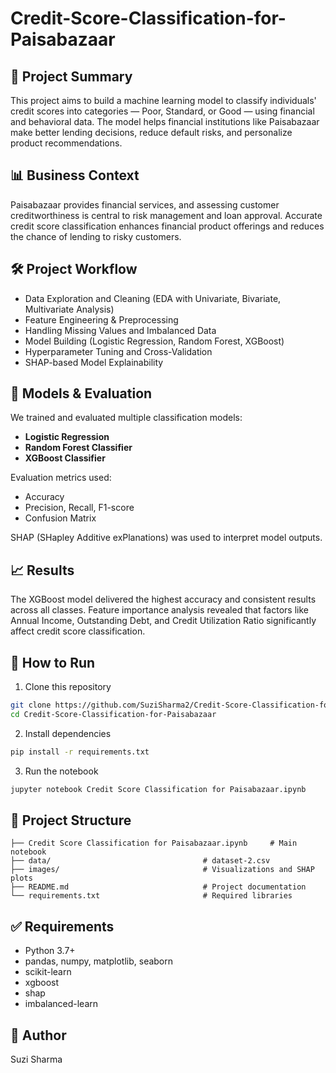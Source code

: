 # Credit-Score-Classification-for-Paisabazaar
## 📝 Project Summary
This project aims to build a machine learning model to classify individuals' credit scores into categories — Poor, Standard, or Good — using financial and behavioral data. The model helps financial institutions like Paisabazaar make better lending decisions, reduce default risks, and personalize product recommendations.

## 📊 Business Context
Paisabazaar provides financial services, and assessing customer creditworthiness is central to risk management and loan approval. Accurate credit score classification enhances financial product offerings and reduces the chance of lending to risky customers.

## 🛠️ Project Workflow
- Data Exploration and Cleaning (EDA with Univariate, Bivariate, Multivariate Analysis)
- Feature Engineering & Preprocessing
- Handling Missing Values and Imbalanced Data
- Model Building (Logistic Regression, Random Forest, XGBoost)
- Hyperparameter Tuning and Cross-Validation
- SHAP-based Model Explainability

## 🧪 Models & Evaluation
We trained and evaluated multiple classification models:
- **Logistic Regression**
- **Random Forest Classifier**
- **XGBoost Classifier**

Evaluation metrics used:
- Accuracy
- Precision, Recall, F1-score
- Confusion Matrix

SHAP (SHapley Additive exPlanations) was used to interpret model outputs.

## 📈 Results
The XGBoost model delivered the highest accuracy and consistent results across all classes. Feature importance analysis revealed that factors like Annual Income, Outstanding Debt, and Credit Utilization Ratio significantly affect credit score classification.

## 🚀 How to Run
1. Clone this repository
```bash
git clone https://github.com/SuziSharma2/Credit-Score-Classification-for-Paisabazaar.git
cd Credit-Score-Classification-for-Paisabazaar
```
2. Install dependencies
```bash
pip install -r requirements.txt
```
3. Run the notebook
```bash
jupyter notebook Credit Score Classification for Paisabazaar.ipynb
```

## 📁 Project Structure
```
├── Credit Score Classification for Paisabazaar.ipynb     # Main notebook
├── data/                                  # dataset-2.csv
├── images/                                # Visualizations and SHAP plots
├── README.md                              # Project documentation
└── requirements.txt                       # Required libraries
```

## ✅ Requirements
- Python 3.7+
- pandas, numpy, matplotlib, seaborn
- scikit-learn
- xgboost
- shap
- imbalanced-learn

## 👤 Author
Suzi Sharma

